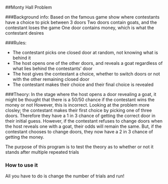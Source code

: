 ##Monty Hall Problem

###Background info:
Based on the famous game show where contestants have a choice to pick between 3 doors
Two doors contain goats, and the contestant loses the game
One door contains money, which is what the contestant desires

###Rules:
- The contestant picks one closed door at random, not knowing what is behind it
- The host opens one of the other doors, and reveals a goat regardless of what lies behind the contestants' door
- The host gives the contestant a choice, whether to switch doors or not with the other remaining closed door
- The contestant makes their choice and their final choice is revealed

###Theory:
In the stage where the host opens a door revealing a goat, it might be thought that there is a 50/50 chance if the contestant wins the money or not
However, this is incorrect. 
Looking at the problem more closley; the contestant makes their first choice by picking one of three doors.
Therefore they have a 1 in 3 chance of getting the correct door in their initial guess.
However, if the contestant refuses to change doors when the host reveals one with a goat, their odds will remain the same.
But, if the contestant chooses to change doors, they now have a 2 in 3 chance of getting the money. 

The purpose of this program is to test the theory as to whether or not it stands after multiple repeated trials

### How to use it 
All you have to do is change the number of trials and run!